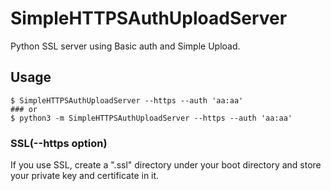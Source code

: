 # SimpleHTTPSAuthUploadServer

Python SSL server using Basic auth and Simple Upload.

## Usage

```
$ SimpleHTTPSAuthUploadServer --https --auth 'aa:aa'
### or
$ python3 -m SimpleHTTPSAuthUploadServer --https --auth 'aa:aa'
```

### SSL(--https option)

If you use SSL, create a ".ssl" directory under your boot directory and store your private key and certificate in it.
